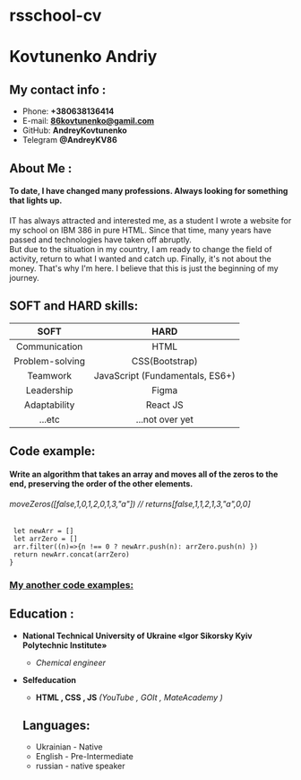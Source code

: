 # rsschool-cv

# Kovtunenko Andriy
## My contact info :
+ Phone: **+380638136414**
+ E-mail: **86kovtunenko@gamil.com**
+ GitHub: **AndreyKovtunenko**
+ Telegram **@AndreyKV86**
## About Me :
#### To date, I have changed many professions. Always looking for something that lights up.
   IT has always attracted and interested me, as a student I wrote a website for my school on IBM 386 in pure HTML. Since that time, many years have passed and technologies have taken off abruptly. <br> But due to the situation in my country, I am ready to change the field of activity, return to what I wanted and catch up. Finally, it's not about the money. That's why I'm here. I believe that this is just the beginning of my journey.
## SOFT and HARD skills:
|  SOFT  |   HARD  |
|:-----------:|:--------------:|
| Communication   | HTML    | 
| Problem-solving  | CSS(Bootstrap)| 
| Teamwork | JavaScript (Fundamentals, ES6+)  | 
| Leadership    | Figma | 
|Adaptability  | React JS | 
|...etc | ...not over yet |

## Code example:
 #### Write an algorithm that takes an array and moves all of the zeros to the end, preserving the order of the other elements.
 ###### *moveZeros([false,1,0,1,2,0,1,3,"a"]) // returns[false,1,1,2,1,3,"a",0,0]*
 
 ```function moveZeros(arr) {
  let newArr = []
  let arrZero = []
  arr.filter((n)=>{n !== 0 ? newArr.push(n): arrZero.push(n) })
  return newArr.concat(arrZero)
}
 ```
  ### [My another code examples:](https://www.codewars.com/users/AndreyKovtunenko86)
 
 ## Education :
+  **National Technical University of Ukraine «Igor Sikorsky Kyiv Polytechnic Institute»**
   + *Сhemical engineer*
+ **Selfeducation**
   + **HTML , CSS , JS** *(YouTube , GOIt , MateAcademy )*
   
   ## Languages:
    + Ukrainian - Native
    + English - Pre-Intermediate
    + russian - native speaker
